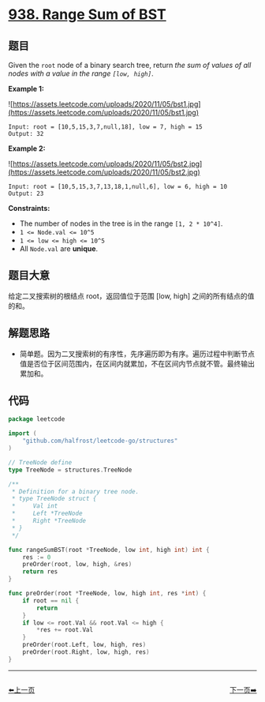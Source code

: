 # [938. Range Sum of BST](https://leetcode.com/problems/range-sum-of-bst/)


## 题目

Given the `root` node of a binary search tree, return *the sum of values of all nodes with a value in the range `[low, high]`*.

**Example 1:**

![https://assets.leetcode.com/uploads/2020/11/05/bst1.jpg](https://assets.leetcode.com/uploads/2020/11/05/bst1.jpg)

```
Input: root = [10,5,15,3,7,null,18], low = 7, high = 15
Output: 32

```

**Example 2:**

![https://assets.leetcode.com/uploads/2020/11/05/bst2.jpg](https://assets.leetcode.com/uploads/2020/11/05/bst2.jpg)

```
Input: root = [10,5,15,3,7,13,18,1,null,6], low = 6, high = 10
Output: 23

```

**Constraints:**

- The number of nodes in the tree is in the range `[1, 2 * 10^4]`.
- `1 <= Node.val <= 10^5`
- `1 <= low <= high <= 10^5`
- All `Node.val` are **unique**.

## 题目大意

给定二叉搜索树的根结点 root，返回值位于范围 [low, high] 之间的所有结点的值的和。

## 解题思路

- 简单题。因为二叉搜索树的有序性，先序遍历即为有序。遍历过程中判断节点值是否位于区间范围内，在区间内就累加，不在区间内节点就不管。最终输出累加和。

## 代码

```go
package leetcode

import (
	"github.com/halfrost/leetcode-go/structures"
)

// TreeNode define
type TreeNode = structures.TreeNode

/**
 * Definition for a binary tree node.
 * type TreeNode struct {
 *     Val int
 *     Left *TreeNode
 *     Right *TreeNode
 * }
 */

func rangeSumBST(root *TreeNode, low int, high int) int {
	res := 0
	preOrder(root, low, high, &res)
	return res
}

func preOrder(root *TreeNode, low, high int, res *int) {
	if root == nil {
		return
	}
	if low <= root.Val && root.Val <= high {
		*res += root.Val
	}
	preOrder(root.Left, low, high, res)
	preOrder(root.Right, low, high, res)
}
```


----------------------------------------------
<div style="display: flex;justify-content: space-between;align-items: center;">
<p><a href="https://books.halfrost.com/leetcode/ChapterFour/0900~0999/0933.Number-of-Recent-Calls/">⬅️上一页</a></p>
<p><a href="https://books.halfrost.com/leetcode/ChapterFour/0900~0999/0942.DI-String-Match/">下一页➡️</a></p>
</div>
